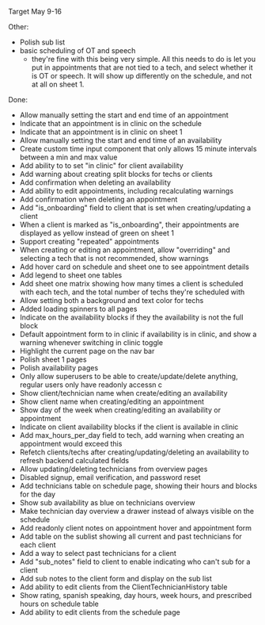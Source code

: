Target May 9-16

Other:

- Polish sub list
- basic scheduling of OT and speech
  - they're fine with this being very simple. All this needs to do is let you put in appointments that are not tied to a tech, and select whether it is OT or speech. It will show up differently on the schedule, and not at all on sheet 1.

Done:

- Allow manually setting the start and end time of an appointment
- Indicate that an appointment is in clinic on the schedule
- Indicate that an appointment is in clinic on sheet 1
- Allow manually setting the start and end time of an availability
- Create custom time input component that only allows 15 minute intervals between a min and max value
- Add ability to to set "in clinic" for client availability
- Add warning about creating split blocks for techs or clients
- Add confirmation when deleting an availability
- Add ability to edit appointments, including recalculating warnings
- Add confirmation when deleting an appointment
- Add "is_onboarding" field to client that is set when creating/updating a client
- When a client is marked as "is_onboarding", their appointments are displayed as yellow instead of green on sheet 1
- Support creating "repeated" appointments
- When creating or editing an appointment, allow "overriding" and selecting a tech that is not recommended, show warnings
- Add hover card on schedule and sheet one to see appointment details
- Add legend to sheet one tables
- Add sheet one matrix showing how many times a client is scheduled with each tech, and the total number of techs they're scheduled with
- Allow setting both a background and text color for techs
- Added loading spinners to all pages
- Indicate on the availability blocks if they the availability is not the full block
- Default appointment form to in clinic if availability is in clinic, and show a warning whenever switching in clinic toggle
- Highlight the current page on the nav bar
- Polish sheet 1 pages
- Polish availability pages
- Only allow superusers to be able to create/update/delete anything, regular users only have readonly accessn c
- Show client/technician name when create/editing an availability
- Show client name when creating/editing an appointment
- Show day of the week when creating/editing an availability or appointment
- Indicate on client availability blocks if the client is available in clinic
- Add max_hours_per_day field to tech, add warning when creating an appointment would exceed this
- Refetch clients/techs after creating/updating/deleting an availability to refresh backend calculated fields
- Allow updating/deleting technicians from overview pages
- Disabled signup, email verification, and password reset
- Add technicians table on schedule page, showing their hours and blocks for the day
- Show sub availability as blue on technicians overview
- Make technician day overview a drawer instead of always visible on the schedule
- Add readonly client notes on appointment hover and appointment form
- Add table on the sublist showing all current and past technicians for each client
- Add a way to select past technicians for a client
- Add "sub_notes" field to client to enable indicating who can't sub for a client
- Add sub notes to the client form and display on the sub list
- Add ability to edit clients from the ClientTechnicianHistory table
- Show rating, spanish speaking, day hours, week hours, and prescribed hours on schedule table
- Add ability to edit clients from the schedule page
